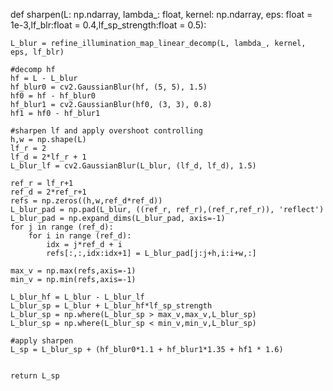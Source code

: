 
def sharpen(L: np.ndarray, lambda_: float, kernel: np.ndarray, eps: float = 1e-3,lf_blr:float = 0.4,lf_sp_strength:float = 0.5):


    L_blur = refine_illumination_map_linear_decomp(L, lambda_, kernel, eps, lf_blr)
    
    #decomp hf
    hf = L - L_blur
    hf_blur0 = cv2.GaussianBlur(hf, (5, 5), 1.5)
    hf0 = hf - hf_blur0
    hf_blur1 = cv2.GaussianBlur(hf0, (3, 3), 0.8)
    hf1 = hf0 - hf_blur1
    
    #sharpen lf and apply overshoot controlling
    h,w = np.shape(L)
    lf_r = 2
    lf_d = 2*lf_r + 1
    L_blur_lf = cv2.GaussianBlur(L_blur, (lf_d, lf_d), 1.5)
    
    ref_r = lf_r+1
    ref_d = 2*ref_r+1
    refs = np.zeros((h,w,ref_d*ref_d))
    L_blur_pad = np.pad(L_blur, ((ref_r, ref_r),(ref_r,ref_r)), 'reflect')
    L_blur_pad = np.expand_dims(L_blur_pad, axis=-1)
    for j in range (ref_d):
        for i in range (ref_d):
            idx = j*ref_d + i
            refs[:,:,idx:idx+1] = L_blur_pad[j:j+h,i:i+w,:]
    
    max_v = np.max(refs,axis=-1)
    min_v = np.min(refs,axis=-1)
    
    L_blur_hf = L_blur - L_blur_lf
    L_blur_sp = L_blur + L_blur_hf*lf_sp_strength
    L_blur_sp = np.where(L_blur_sp > max_v,max_v,L_blur_sp)
    L_blur_sp = np.where(L_blur_sp < min_v,min_v,L_blur_sp)
    
    #apply sharpen
    L_sp = L_blur_sp + (hf_blur0*1.1 + hf_blur1*1.35 + hf1 * 1.6)
    

    return L_sp  
